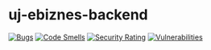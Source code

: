 # uj-ebiznes-backend

[![Bugs](https://sonarcloud.io/api/project_badges/measure?project=dereypl_uj-ebiznes-backend&metric=bugs)](https://sonarcloud.io/summary/new_code?id=dereypl_uj-ebiznes-backend)
[![Code Smells](https://sonarcloud.io/api/project_badges/measure?project=dereypl_uj-ebiznes-backend&metric=code_smells)](https://sonarcloud.io/summary/new_code?id=dereypl_uj-ebiznes-backend)
[![Security Rating](https://sonarcloud.io/api/project_badges/measure?project=dereypl_uj-ebiznes-backend&metric=security_rating)](https://sonarcloud.io/summary/new_code?id=dereypl_uj-ebiznes-backend)
[![Vulnerabilities](https://sonarcloud.io/api/project_badges/measure?project=dereypl_uj-ebiznes-backend&metric=vulnerabilities)](https://sonarcloud.io/summary/new_code?id=dereypl_uj-ebiznes-backend)
